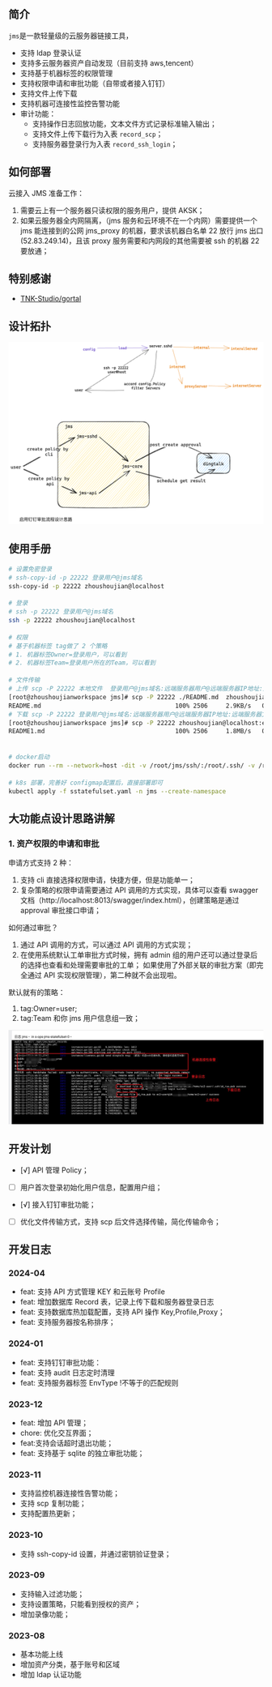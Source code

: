 ## 简介

`jms`是一款轻量级的云服务器链接工具，

- 支持 ldap 登录认证
- 支持多云服务器资产自动发现（目前支持 aws,tencent）
- 支持基于机器标签的权限管理
- 支持权限申请和审批功能（自带或者接入钉钉）
- 支持文件上传下载
- 支持机器可连接性监控告警功能
- 审计功能：
  - 支持操作日志回放功能，文本文件方式记录标准输入输出；
  - 支持文件上传下载行为入表 `record_scp`；
  - 支持服务器登录行为入表 `record_ssh_login`；

## 如何部署

云接入 JMS 准备工作：

1. 需要云上有一个服务器只读权限的服务用户，提供 AKSK；
2. 如果云服务器全内网隔离，（jms 服务和云环境不在一个内网）需要提供一个 jms 能连接到的公网 jms_proxy 的机器，要求该机器白名单 22 放行 jms 出口(52.83.249.14)，且该 proxy 服务需要和内网段的其他需要被 ssh 的机器 22 要放通；

## 特别感谢

- [TNK-Studio/gortal](https://github.com/TNK-Studio/gortal.git)

## 设计拓扑

![](.excalidraw.png)

## 使用手册

```bash
# 设置免密登录
# ssh-copy-id -p 22222 登录用户@jms域名
ssh-copy-id -p 22222 zhoushoujian@localhost

# 登录
# ssh -p 22222 登录用户@jms域名
ssh -p 22222 zhoushoujian@localhost

# 权限
# 基于机器标签 tag做了 2 个策略
# 1. 机器标签Owner=登录用户，可以看到
# 2. 机器标签Team=登录用户所在的Team，可以看到

# 文件传输
# 上传 scp -P 22222 本地文件  登录用户@jms域名:远端服务器用户@远端服务器IP地址:远端服务器文件路径
[root@zhoushoujianworkspace jms]# scp -P 22222 ./README.md  zhoushoujian@localhost:ec2-user@192.168.1.1:/tmp/README1.md
README.md                                     100% 2506     2.9KB/s   00:00
# 下载 scp -P 22222 登录用户@jms域名:远端服务器用户@远端服务器IP地址:远端服务器文件路径 本地文件
[root@zhoushoujianworkspace jms]# scp -P 22222 zhoushoujian@localhost:ec2-user@192.168.1.1:/tmp/README1.md /tmp/README.md
README1.md                                    100% 2506     1.8MB/s   00:00


# docker启动
docker run --rm --network=host -dit -v /root/jms/ssh/:/root/.ssh/ -v /root/jms/jms.yml:/opt/jms/.jms.yml -p 22222:22222 --name jms_test -e WITH_SSH_CHECK=true zhoushoujian/jms:latest

# k8s 部署，完善好 configmap配置后，直接部署即可
kubectl apply -f sstatefulset.yaml -n jms --create-namespace

```

## 大功能点设计思路讲解

### 1. 资产权限的申请和审批

申请方式支持 2 种：

1. 支持 cli 直接选择权限申请，快捷方便，但是功能单一；
2. 复杂策略的权限申请需要通过 API 调用的方式实现，具体可以查看 swagger 文档（http://localhost:8013/swagger/index.html），创建策略是通过 approval 审批接口申请；

如何通过审批？

1. 通过 API 调用的方式，可以通过 API 调用的方式实现；
2. 在使用系统默认工单审批方式时候，拥有 admin 组的用户还可以通过登录后的选择也查看和处理需要审批的工单；
   如果使用了外部关联的审批方案（即完全通过 API 实现权限管理），第二种就不会出现啦。

默认就有的策略：

1. tag:Owner=user;
2. tag:Team 和你 jms 用户信息组一致；

![服务日志](log.jpg)

## 开发计划

- [√] API 管理 Policy；
- [ ] 用户首次登录初始化用户信息，配置用户组；
- [√] 接入钉钉审批功能；
- [ ] 优化文件传输方式，支持 scp 后文件选择传输，简化传输命令；

## 开发日志

### 2024-04

- feat: 支持 API 方式管理 KEY 和云账号 Profile
- feat: 增加数据库 Record 表，记录上传下载和服务器登录日志
- feat: 支持数据库热加载配置，支持 API 操作 Key,Profile,Proxy；
- feat: 支持服务器按名称排序；

### 2024-01

- feat: 支持钉钉审批功能：
- feat: 支持 audit 日志定时清理
- feat: 支持服务器标签 EnvType !不等于的匹配规则

### 2023-12

- feat: 增加 API 管理；
- chore: 优化交互界面；
- feat:支持会话超时退出功能；
- feat: 支持基于 sqlite 的独立审批功能；

### 2023-11

- 支持监控机器连接性告警功能；
- 支持 scp 复制功能；
- 支持配置热更新；

### 2023-10

- 支持 ssh-copy-id 设置，并通过密钥验证登录；

### 2023-09

- 支持输入过滤功能；
- 支持设置策略，只能看到授权的资产；
- 增加录像功能；

### 2023-08

- 基本功能上线
- 增加资产分类，基于账号和区域
- 增加 ldap 认证功能
